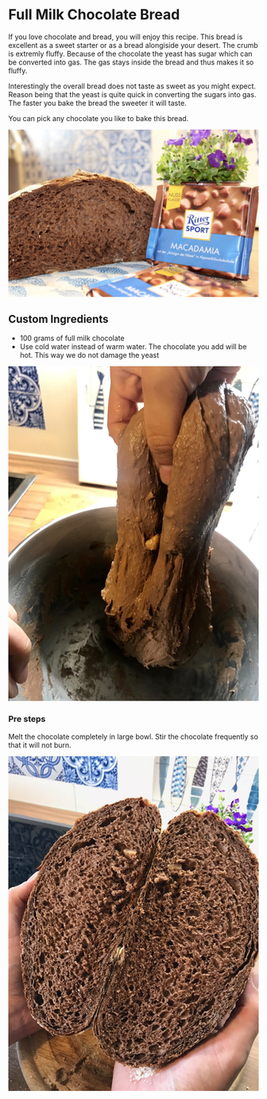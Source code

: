 # Full Milk Chocolate Bread

If you love chocolate and bread, you will enjoy this recipe. This bread is
excellent as a sweet starter or as a bread alongiside your desert. The crumb
is extremly fluffy. Because of the chocolate the yeast has sugar which can be
converted into gas. The gas stays inside the bread and thus makes it so
fluffy.

Interestingly the overall bread does not taste as sweet as you might expect.
Reason being that the yeast is quite quick in converting the sugars into gas.
The faster you bake the bread the sweeter it will taste.

You can pick any chocolate you like to bake this bread.

![In this case with Macadamia nuts](../../images/chocoloate-bread-overview.jpg)

## Custom Ingredients

- 100 grams of full milk chocolate
- Use cold water instead of warm water. The chocolate you add will be hot. This way we do not damage the yeast

![The dough](../../images/chocoloate-bread-dough.jpg)

### Pre steps

Melt the chocolate completely in large bowl. Stir the chocolate frequently so
that it will not burn.

![The final crumb of the bread](../../images/chocoloate-bread-crumb.jpg)
